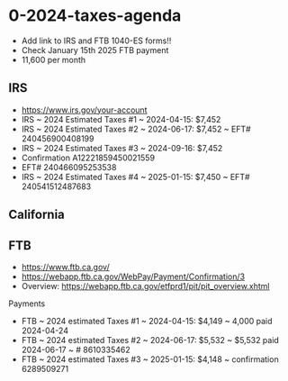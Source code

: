 # 0-2024-taxes-agenda

* Add link to IRS and FTB 1040-ES forms!!
* Check January 15th 2025 FTB payment
* 11,600 per month

## IRS

* <a href="https://www.irs.gov/your-account">https://www.irs.gov/your-account</a>
* IRS ~ 2024 Estimated Taxes #1 ~ 2024-04-15: $7,452
* IRS ~ 2024 Estimated Taxes #2 ~ 2024-06-17: $7,452 ~ EFT# 240456900408199
* IRS ~ 2024 Estimated Taxes #3 ~ 2024-09-16: $7,452
* Confirmation A12221859450021559
* EFT# 240466095253538
* IRS ~ 2024 Estimated Taxes #4 ~ 2025-01-15: $7,450 ~ EFT# 240541512487683

## California

## FTB

* <a href="https://www.ftb.ca.gov/">https://www.ftb.ca.gov/</a>
* <a href="https://webapp.ftb.ca.gov/WebPay/Payment/Confirmation/3">https://webapp.ftb.ca.gov/WebPay/Payment/Confirmation/3</a>
* Overview: <a href="https://webapp.ftb.ca.gov/etfprd1/pit/pit_overview.xhtml">https://webapp.ftb.ca.gov/etfprd1/pit/pit_overview.xhtml</a>

Payments

* FTB ~ 2024 estimated Taxes #1 ~ 2024-04-15: $4,149 ~ 4,000 paid 2024-04-24
* FTB ~ 2024 estimated Taxes #2 ~ 2024-06-17: $5,532 ~ $5,532 paid 2024-06-17 ~ # 8610335462
* FTB ~ 2024 estimated Taxes #3 ~ 2025-01-15: $4,148 ~ confirmation 6289509271
